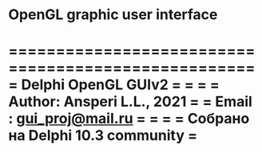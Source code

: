 # OpenGL graphic user interface
  ====================================================
  = Delphi OpenGL GUIv2                              =
  =                                                  =
  = Author: Ansperi L.L., 2021                       =
  = Email : gui_proj@mail.ru                         =
  =                                                  =
  = Собрано на Delphi 10.3 community                 =
  ====================================================
